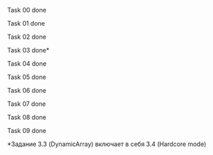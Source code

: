 Task 00 done

Task 01 done

Task 02 done

Task 03 done*

Task 04 done

Task 05 done

Task 06 done

Task 07 done

Task 08 done

Task 09 done

*Задание 3.3 (DynamicArray) включает в себя 3.4 (Hardcore mode)
